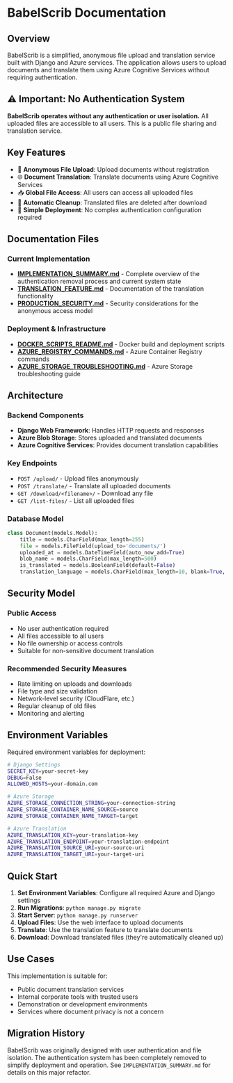# BabelScrib Documentation

## Overview

BabelScrib is a simplified, anonymous file upload and translation service built with Django and Azure services. The application allows users to upload documents and translate them using Azure Cognitive Services without requiring authentication.

## ⚠️ Important: No Authentication System

**BabelScrib operates without any authentication or user isolation.** All uploaded files are accessible to all users. This is a public file sharing and translation service.

## Key Features

- 📁 **Anonymous File Upload**: Upload documents without registration
- 🌐 **Document Translation**: Translate documents using Azure Cognitive Services
- 📥 **Global File Access**: All users can access all uploaded files
- 🔄 **Automatic Cleanup**: Translated files are deleted after download
- 🚀 **Simple Deployment**: No complex authentication configuration required

## Documentation Files

### Current Implementation
- **[IMPLEMENTATION_SUMMARY.md](IMPLEMENTATION_SUMMARY.md)** - Complete overview of the authentication removal process and current system state
- **[TRANSLATION_FEATURE.md](TRANSLATION_FEATURE.md)** - Documentation of the translation functionality
- **[PRODUCTION_SECURITY.md](PRODUCTION_SECURITY.md)** - Security considerations for the anonymous access model

### Deployment & Infrastructure
- **[DOCKER_SCRIPTS_README.md](DOCKER_SCRIPTS_README.md)** - Docker build and deployment scripts
- **[AZURE_REGISTRY_COMMANDS.md](AZURE_REGISTRY_COMMANDS.md)** - Azure Container Registry commands
- **[AZURE_STORAGE_TROUBLESHOOTING.md](AZURE_STORAGE_TROUBLESHOOTING.md)** - Azure Storage troubleshooting guide

## Architecture

### Backend Components
- **Django Web Framework**: Handles HTTP requests and responses
- **Azure Blob Storage**: Stores uploaded and translated documents
- **Azure Cognitive Services**: Provides document translation capabilities

### Key Endpoints
- `POST /upload/` - Upload files anonymously
- `POST /translate/` - Translate all uploaded documents
- `GET /download/<filename>/` - Download any file
- `GET /list-files/` - List all uploaded files

### Database Model
```python
class Document(models.Model):
    title = models.CharField(max_length=255)
    file = models.FileField(upload_to='documents/')
    uploaded_at = models.DateTimeField(auto_now_add=True)
    blob_name = models.CharField(max_length=500)
    is_translated = models.BooleanField(default=False)
    translation_language = models.CharField(max_length=10, blank=True, null=True)
```

## Security Model

### Public Access
- No user authentication required
- All files accessible to all users
- No file ownership or access controls
- Suitable for non-sensitive document translation

### Recommended Security Measures
- Rate limiting on uploads and downloads
- File type and size validation
- Network-level security (CloudFlare, etc.)
- Regular cleanup of old files
- Monitoring and alerting

## Environment Variables

Required environment variables for deployment:

```bash
# Django Settings
SECRET_KEY=your-secret-key
DEBUG=False
ALLOWED_HOSTS=your-domain.com

# Azure Storage
AZURE_STORAGE_CONNECTION_STRING=your-connection-string
AZURE_STORAGE_CONTAINER_NAME_SOURCE=source
AZURE_STORAGE_CONTAINER_NAME_TARGET=target

# Azure Translation
AZURE_TRANSLATION_KEY=your-translation-key
AZURE_TRANSLATION_ENDPOINT=your-translation-endpoint
AZURE_TRANSLATION_SOURCE_URI=your-source-uri
AZURE_TRANSLATION_TARGET_URI=your-target-uri
```

## Quick Start

1. **Set Environment Variables**: Configure all required Azure and Django settings
2. **Run Migrations**: `python manage.py migrate`
3. **Start Server**: `python manage.py runserver`
4. **Upload Files**: Use the web interface to upload documents
5. **Translate**: Use the translation feature to translate documents
6. **Download**: Download translated files (they're automatically cleaned up)

## Use Cases

This implementation is suitable for:
- Public document translation services
- Internal corporate tools with trusted users
- Demonstration or development environments
- Services where document privacy is not a concern

## Migration History

BabelScrib was originally designed with user authentication and file isolation. The authentication system has been completely removed to simplify deployment and operation. See `IMPLEMENTATION_SUMMARY.md` for details on this major refactor.
